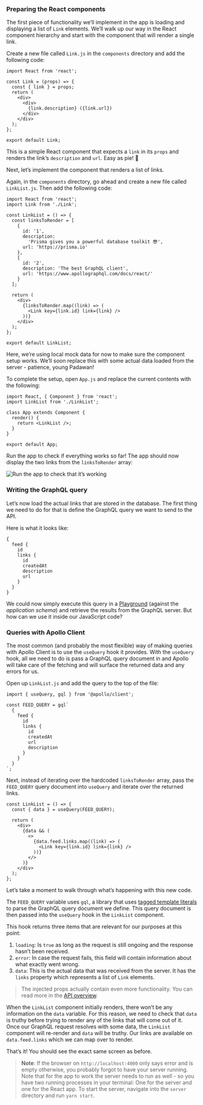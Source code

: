 ### Preparing the React components

The first piece of functionality we’ll implement in the app is loading and displaying a list of `Link` elements. We’ll walk up our way in the React component hierarchy and start with the component that will render a single link.

Create a new file called `Link.js` in the `components` directory and add the following code:

    import React from 'react';

    const Link = (props) => {
      const { link } = props;
      return (
        <div>
          <div>
            {link.description} ({link.url})
          </div>
        </div>
      );
    };

    export default Link;

This is a simple React component that expects a `link` in its `props` and renders the link’s `description` and `url`. Easy as pie! 🍰

Next, let’s implement the component that renders a list of links.

Again, in the `components` directory, go ahead and create a new file called `LinkList.js`. Then add the following code:

    import React from 'react';
    import Link from './Link';

    const LinkList = () => {
      const linksToRender = [
        {
          id: '1',
          description:
            'Prisma gives you a powerful database toolkit 😎',
          url: 'https://prisma.io'
        },
        {
          id: '2',
          description: 'The best GraphQL client',
          url: 'https://www.apollographql.com/docs/react/'
        }
      ];

      return (
        <div>
          {linksToRender.map((link) => (
            <Link key={link.id} link={link} />
          ))}
        </div>
      );
    };

    export default LinkList;

Here, we’re using local mock data for now to make sure the component setup works. We’ll soon replace this with some actual data loaded from the server - patience, young Padawan!

To complete the setup, open `App.js` and replace the current contents with the following:

    import React, { Component } from 'react';
    import LinkList from './LinkList';

    class App extends Component {
      render() {
        return <LinkList />;
      }
    }

    export default App;

Run the app to check if everything works so far! The app should now display the two links from the `linksToRender` array:

![Run the app to check that it’s working](https://imgur.com/CK8nPPh.png)

### Writing the GraphQL query

Let’s now load the actual links that are stored in the database. The first thing we need to do for that is define the GraphQL query we want to send to the API.

Here is what it looks like:

    {
      feed {
        id
        links {
          id
          createdAt
          description
          url
        }
      }
    }

We could now simply execute this query in a [Playground](https://github.com/graphql/graphql-playground) (against the _application schema_) and retrieve the results from the GraphQL server. But how can we use it inside our JavaScript code?

### Queries with Apollo Client

The most common (and probably the most flexible) way of making queries with Apollo Client is to use the `useQuery` hook it provides. With the `useQuery` hook, all we need to do is pass a GraphQL query document in and Apollo will take care of the fetching and will surface the returned data and any errors for us.

Open up `LinkList.js` and add the query to the top of the file:

    import { useQuery, gql } from '@apollo/client';

    const FEED_QUERY = gql`
      {
        feed {
          id
          links {
            id
            createdAt
            url
            description
          }
        }
      }
    `;

Next, instead of iterating over the hardcoded `linksToRender` array, pass the `FEED_QUERY` query document into `useQuery` and iterate over the returned links.

    const LinkList = () => {
      const { data } = useQuery(FEED_QUERY);

      return (
        <div>
          {data && (
            <>
              {data.feed.links.map((link) => (
                <Link key={link.id} link={link} />
              ))}
            </>
          )}
        </div>
      );
    };

Let’s take a moment to walk through what’s happening with this new code.

The `FEED_QUERY` variable uses `gql`, a library that uses [tagged template literals](https://wesbos.com/tagged-template-literals) to parse the GraphQL query document we define. This query document is then passed into the `useQuery` hook in the `LinkList` component.

This hook returns three items that are relevant for our purposes at this point:

1.  `loading`: Is `true` as long as the request is still ongoing and the response hasn’t been received.
2.  `error`: In case the request fails, this field will contain information about what exactly went wrong.
3.  `data`: This is the actual data that was received from the server. It has the `links` property which represents a list of `Link` elements.

> The injected props actually contain even more functionality. You can read more in the [API overview](https://www.apollographql.com/docs/react/essentials/queries.html#render-prop).

When the `LinkList` component initially renders, there won’t be any information on the `data` variable. For this reason, we need to check that `data` is truthy before trying to render any of the links that will come out of it. Once our GraphQL request resolves with some data, the `LinkList` component will re-render and `data` will be truthy. Our links are available on `data.feed.links` which we can map over to render.

That’s it! You should see the exact same screen as before.

> **Note**: If the browser on `http://localhost:4000` only says error and is empty otherwise, you probably forgot to have your server running. Note that for the app to work the server needs to run as well - so you have two running processes in your terminal: One for the server and one for the React app. To start the server, navigate into the `server` directory and run `yarn start`.
